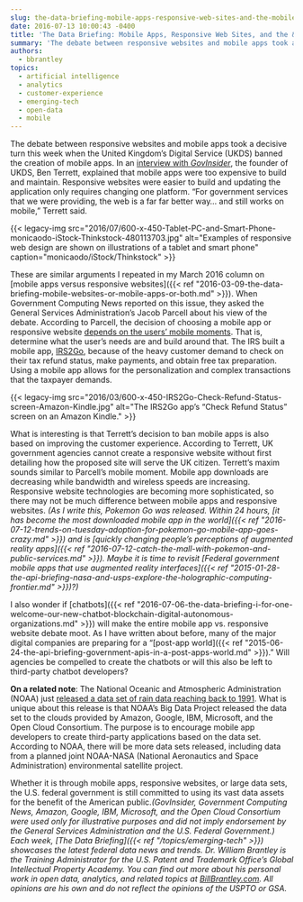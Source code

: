 ```yaml
---
slug: the-data-briefing-mobile-apps-responsive-web-sites-and-the-mobile-moment
date: 2016-07-13 10:00:43 -0400
title: 'The Data Briefing: Mobile Apps, Responsive Web Sites, and the &#8220;Mobile Moment&#8221;'
summary: 'The debate between responsive websites and mobile apps took a decisive turn this week when the United Kingdom’s Digital Service (UKDS) banned the creation of mobile apps. In an interview with GovInsider, the founder of UKDS, Ben Terrett, explained that mobile apps were too expensive to build and maintain. Responsive websites were easier to build'
authors:
  - bbrantley
topics:
  - artificial intelligence
  - analytics
  - customer-experience
  - emerging-tech
  - open-data
  - mobile
---
```


The debate between responsive websites and mobile apps took a decisive turn this week when the United Kingdom’s Digital Service (UKDS) banned the creation of mobile apps. In an [interview with _GovInsider_](https://govinsider.asia/smart-gov/why-britain-banned-mobile-apps/), the founder of UKDS, Ben Terrett, explained that mobile apps were too expensive to build and maintain. Responsive websites were easier to build and updating the application only requires changing one platform. &#8220;For government services that we were providing, the web is a far far better way… and still works on mobile,&#8221; Terrett said.

{{< legacy-img src="2016/07/600-x-450-Tablet-PC-and-Smart-Phone-monicaodo-iStock-Thinkstock-480113703.jpg" alt="Examples of responsive web design are shown on illustrations of a tablet and smart phone" caption="monicaodo/iStock/Thinkstock" >}} 

These are similar arguments I repeated in my March 2016 column on [mobile apps versus responsive websites]({{< ref "2016-03-09-the-data-briefing-mobile-websites-or-mobile-apps-or-both.md" >}}). When Government Computing News reported on this issue, they asked the General Services Administration’s Jacob Parcell about his view of the debate. According to Parcell, the decision of choosing a mobile app or responsive website [depends on the users’ mobile moments](https://gcn.com/articles/2016/07/06/apps-vs-web.aspx#). That is, determine what the user&#8217;s needs are and build around that. The IRS built a mobile app, [IRS2Go](https://www.irs.gov/uac/irs2goapp), because of the heavy customer demand to check on their tax refund status, make payments, and obtain free tax preparation. Using a mobile app allows for the personalization and complex transactions that the taxpayer demands.

{{< legacy-img src="2016/03/600-x-450-IRS2Go-Check-Refund-Status-screen-Amazon-Kindle.jpg" alt="The IRS2Go app’s “Check Refund Status” screen on an Amazon Kindle." >}}

What is interesting is that Terrett’s decision to ban mobile apps is also based on improving the customer experience. According to Terrett, UK government agencies cannot create a responsive website without first detailing how the proposed site will serve the UK citizen. Terrett&#8217;s maxim sounds similar to Parcell’s mobile moment. Mobile app downloads are decreasing while bandwidth and wireless speeds are increasing. Responsive website technologies are becoming more sophisticated, so there may not be much difference between mobile apps and responsive websites. _(As I write this, Pokemon Go was released. Within 24 hours, [it has become the most downloaded mobile app in the world]({{< ref "2016-07-12-trends-on-tuesday-adoption-for-pokemon-go-mobile-app-goes-crazy.md" >}}) and is [quickly changing people&#8217;s perceptions of augmented reality apps]({{< ref "2016-07-12-catch-the-mall-with-pokemon-and-public-services.md" >}}). Maybe it is time to revisit [Federal government mobile apps that use augmented reality interfaces]({{< ref "2015-01-28-the-api-briefing-nasa-and-usps-explore-the-holographic-computing-frontier.md" >}})?)_

I also wonder if [chatbots]({{< ref "2016-07-06-the-data-briefing-i-for-one-welcome-our-new-chatbot-blockchain-digital-autonomous-organizations.md" >}}) will make the entire mobile app vs. responsive website debate moot. As I have written about before, many of the major digital companies are preparing for a &#8220;[post-app world]({{< ref "2015-06-24-the-api-briefing-government-apis-in-a-post-apps-world.md" >}}).&#8221; Will agencies be compelled to create the chatbots or will this also be left to third-party chatbot developers?

**On a related note**: The National Oceanic and Atmospheric Administration (NOAA) just [released a data set of rain data reaching back to 1991](https://www.meritalk.com/articles/noaa-encourages-apps-from-big-data-sets/). What is unique about this release is that NOAA’s Big Data Project released the data set to the clouds provided by Amazon, Google, IBM, Microsoft, and the Open Cloud Consortium. The purpose is to encourage mobile app developers to create third-party applications based on the data set. According to NOAA, there will be more data sets released, including data from a planned joint NOAA-NASA (National Aeronautics and Space Administration) environmental satellite project.

Whether it is through mobile apps, responsive websites, or large data sets, the U.S. federal government is still committed to using its vast data assets for the benefit of the American public._(GovInsider, Government Computing News, Amazon, Google, IBM, Microsoft, and the Open Cloud Consortium were used only for illustrative purposes and did not imply endorsement by the General Services Administration and the U.S. Federal Government.)_
_Each week, [The Data Briefing]({{< ref "/topics/emerging-tech" >}}) showcases the latest federal data news and trends._
_Dr. William Brantley is the Training Administrator for the U.S. Patent and Trademark Office’s Global Intellectual Property Academy. You can find out more about his personal work in open data, analytics, and related topics at [BillBrantley.com](http://billbrantley.com/). All opinions are his own and do not reflect the opinions of the USPTO or GSA._
